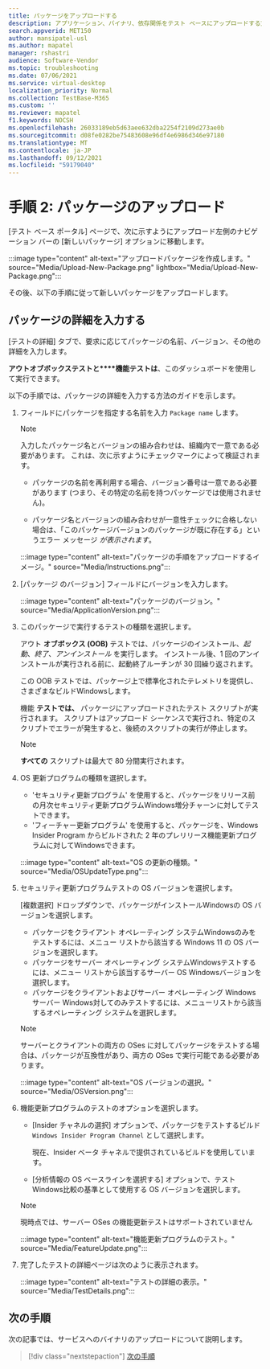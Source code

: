 ```yaml
---
title: パッケージをアップロードする
description: アプリケーション、バイナリ、依存関係をテスト ベースにアップロードする方法
search.appverid: MET150
author: mansipatel-usl
ms.author: mapatel
manager: rshastri
audience: Software-Vendor
ms.topic: troubleshooting
ms.date: 07/06/2021
ms.service: virtual-desktop
localization_priority: Normal
ms.collection: TestBase-M365
ms.custom: ''
ms.reviewer: mapatel
f1.keywords: NOCSH
ms.openlocfilehash: 26033189eb5d63aee632dba2254f2109d273ae0b
ms.sourcegitcommit: d08fe0282be75483608e96df4e6986d346e97180
ms.translationtype: MT
ms.contentlocale: ja-JP
ms.lasthandoff: 09/12/2021
ms.locfileid: "59179040"
---
```

# <a name="step-2-uploading-a-package"></a>手順 2: パッケージのアップロード

[テスト ベース ポータル] ページで、次に示すようにアップロード左側のナビゲーション バーの [新しいパッケージ] オプションに移動します。

:::image type="content" alt-text="アップロードパッケージを作成します。" source="Media/Upload-New-Package.png" lightbox="Media/Upload-New-Package.png":::

その後、以下の手順に従って新しいパッケージをアップロードします。

## <a name="enter-details-for-your-package"></a>パッケージの詳細を入力する

[テストの詳細] タブで、要求に応じてパッケージの名前、バージョン、その他の詳細を入力します。

**アウトオブボックステストと****機能テストは**、このダッシュボードを使用して実行できます。

以下の手順では、パッケージの詳細を入力する方法のガイドを示します。

1. フィールドにパッケージを指定する名前を入力 `Package name` します。

    > [!NOTE]
    > 入力したパッケージ名とバージョンの組み合わせは、組織内で一意である必要があります。 これは、次に示すようにチェックマークによって検証されます。

    - パッケージの名前を再利用する場合、バージョン番号は一意である必要があります (つまり、その特定の名前を持つパッケージでは使用されません)。

    - パッケージ名とバージョンの組み合わせが一意性チェックに合格しない場合は、「このパッケージバージョンのパッケージが既に存在する」というエラー メッセージ *が表示されます*。

    :::image type="content" alt-text="パッケージの手順をアップロードするイメージ。" source="Media/Instructions.png":::

2. [パッケージ のバージョン] フィールドにバージョンを入力します。

    :::image type="content" alt-text="パッケージのバージョン。" source="Media/ApplicationVersion.png":::

3. このパッケージで実行するテストの種類を選択します。

    アウト **オブボックス (OOB)** テストでは、パッケージのインストール、*起動*、*終了*、*アンインストール* を実行します。 インストール後、1 回のアンインストールが実行される前に、起動終了ルーチンが 30 回繰り返されます。

    この OOB テストでは、パッケージ上で標準化されたテレメトリを提供し、さまざまなビルドWindowsします。

    機能 **テストでは、** パッケージにアップロードされたテスト スクリプトが実行されます。 スクリプトはアップロード シーケンスで実行され、特定のスクリプトでエラーが発生すると、後続のスクリプトの実行が停止します。

    > [!NOTE]
    > **すべての** スクリプトは最大で 80 分間実行されます。

4. OS 更新プログラムの種類を選択します。

    - 'セキュリティ更新プログラム' を使用すると、パッケージをリリース前の月次セキュリティ更新プログラムWindows増分チャーンに対してテストできます。
    - 'フィーチャー更新プログラム' を使用すると、パッケージを、Windows Insider Program からビルドされた 2 年のプレリリース機能更新プログラムに対してWindowsできます。
    <!---
    Change to the correct picture
    -->
    :::image type="content" alt-text="OS の更新の種類。" source="Media/OSUpdateType.png":::

5. セキュリティ更新プログラムテストの OS バージョンを選択します。

    [複数選択] ドロップダウンで、パッケージがインストールWindowsの OS バージョンを選択します。

    - パッケージをクライアント オペレーティング システムWindowsのみをテストするには、メニュー リストから該当する Windows 11 の OS バージョンを選択します。
    - パッケージをサーバー オペレーティング システムWindowsテストするには、メニュー リストから該当するサーバー OS Windowsバージョンを選択します。
    - パッケージをクライアントおよびサーバー オペレーティング Windowsサーバー Windows対してのみテストするには、メニューリストから該当するオペレーティング システムを選択します。

    > [!NOTE]
    > サーバーとクライアントの両方の OSes に対してパッケージをテストする場合は、パッケージが互換性があり、両方の OSes で実行可能である必要があります。

    :::image type="content" alt-text="OS バージョンの選択。" source="Media/OSVersion.png":::
    <!---
    Change to the correct picture
    -->

6. 機能更新プログラムのテストのオプションを選択します。

    - [Insider チャネルの選択] オプションで、パッケージをテストするビルド `Windows Insider Program Channel` として選択します。

      現在、Insider ベータ チャネルで提供されているビルドを使用しています。

    - [分析情報の OS ベースラインを選択する] オプションで、テストWindows比較の基準として使用する OS バージョンを選択します。

    > [!NOTE]
    > 現時点では、サーバー OSes の機能更新テストはサポートされていません
    <!---
    Note to actual note format for markdown
    -->
    <!---
    Change to the correct picture
    -->
    :::image type="content" alt-text="機能更新プログラムのテスト。" source="Media/FeatureUpdate.png":::

7. 完了したテストの詳細ページは次のように表示されます。

    :::image type="content" alt-text="テストの詳細の表示。" source="Media/TestDetails.png":::

## <a name="next-steps"></a>次の手順

次の記事では、サービスへのバイナリのアップロードについて説明します。

> [!div class="nextstepaction"]
> [次の手順](binaries.md)

<!---
Add button for next page
-->
